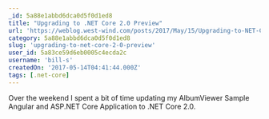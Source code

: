 ```yaml
---
_id: 5a88e1abbd6dca0d5f0d1ed8
title: "Upgrading to .NET Core 2.0 Preview"
url: 'https://weblog.west-wind.com/posts/2017/May/15/Upgrading-to-NET-Core-20-Preview'
category: 5a88e1abbd6dca0d5f0d1ed8
slug: 'upgrading-to-net-core-2-0-preview'
user_id: 5a83ce59d6eb0005c4ecda2c
username: 'bill-s'
createdOn: '2017-05-14T04:41:44.000Z'
tags: [.net-core]
---
```


Over the weekend I spent a bit of time updating my AlbumViewer Sample Angular and ASP.NET Core Application to .NET Core 2.0.
